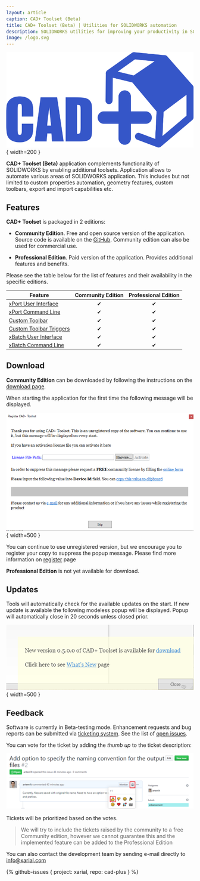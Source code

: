 ```yaml
---
layout: article
caption: CAD+ Toolset (Beta)
title: CAD+ Toolset (Beta) | Utilities for SOLIDWORKS automation
description: SOLIDWORKS utilities for improving your productivity in SOLIDWORKS. Automate properties, geometry, export and much more
image: /logo.svg
---
```

![CAD+ Toolset](/logo.svg){ width=200 }

**CAD+ Toolset (Beta)** application complements functionality of SOLIDWORKS by enabling additional toolsets. Application allows to automate various areas of SOLIDWORKS application. This includes but not limited to custom properties automation, geometry features, custom toolbars, export and import capabilities etc.

## Features

**CAD+ Toolset** is packaged in 2 editions:

* **Community Edition**. Free and open source version of the application. Source code is available on the [GitHub](https://github.com/xarial/cad-plus). Community edition can also be used for commercial use.

* **Professional Edition**. Paid version of the application. Provides additional features and benefits.

Please see the table below for the list of features and their availability in the specific editions.

| Feature                                                           | Community Edition | Professional Edition |
|-------------------------------------------------------------------|:-----------------:|:--------------------:|
| [xPort User Interface](/xport/command-line/)                      | &#x2714;          | &#x2714;             |
| [xPort Command Line](/xport/user-interface/)                      | &#x2714;          | &#x2714;             |
| [Custom Toolbar](/custom-toolbar)                                 | &#x2714;          | &#x2714;             |
| [Custom Toolbar Triggers](/custom-toolbar/configuration/triggers) | &#x2714;          | &#x2714;             |
| [xBatch User Interface](/xbatch/command-line/)                    | &#x2714;          | &#x2714;             |
| [xBatch Command Line](/xbatch/user-interface/)                    | &#x2714;          | &#x2714;             |

## Download

**Community Edition** can be downloaded by following the instructions on the [download page](/download/).

When starting the application for the first time the following message will be displayed.

![Unregistered version of CAD+ Toolset](unregistered-product.png){ width=500 }

You can continue to use unregistered version, but we encourage you to register your copy to suppress the popup message. Please find more information on [register](/register/) page

**Professional Edition** is not yet available for download.

## Updates

Tools will automatically check for the available updates on the start. If new update is available the following modeless popup will be displayed. Popup will automatically close in 20 seconds unless closed prior.

![Update available popup](updates-available.png){ width=500 }

## Feedback

Software is currently in Beta-testing mode. Enhancement requests and bug reports can be submitted via [ticketing system](https://github.com/xarial/cad-plus/issues). See the list of [open issues](#github-issues).

You can vote for the ticket by adding the *thumb up* to the ticket description:

![Voting for the enhancement request](ticket-voting.png)

Tickets will be prioritized based on the votes.

> We will try to include the tickets raised by the community to a free Community edition, however we cannot guarantee this and the implemented feature can be added to the Professional Edition

You can also contact the development team by sending e-mail directly to [info@xarial.com](mailto:info@xarial.com)

{% github-issues { project: xarial, repo: cad-plus } %}